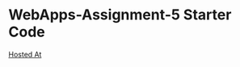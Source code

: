 # WebApps-Assignment-5 Starter Code
[Hosted At](https://44-563-web-apps-s22.github.io/webapps-s22-assignment-5-Rohith-Chittipolu/)
